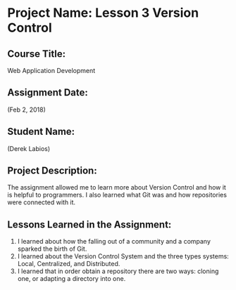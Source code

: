 # Project Name:  Lesson 3 Version Control


## Course Title:
Web Application Development

## Assignment Date:  
(Feb 2, 2018)

## Student Name:  
(Derek Labios)

## Project Description:
The assignment allowed me to learn more about Version Control and how it is helpful to programmers. I also learned what Git was and how repositories were connected with it.

## Lessons Learned in the Assignment:
1. I learned about how the falling out of a community and a company sparked the birth of Git.
2. I learned about the Version Control System and the three types systems: Local, Centralized, and Distributed.
3. I learned that in order obtain a repository there are two ways: cloning one, or adapting a directory into one.

